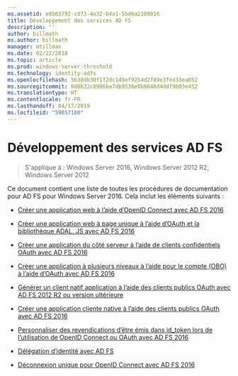 ```yaml
---
ms.assetid: e9563792-cd73-4a32-b4a1-5bd6a2109016
title: Développement des services AD FS
description: ''
author: billmath
ms.author: billmath
manager: mtillman
ms.date: 02/22/2018
ms.topic: article
ms.prod: windows-server-threshold
ms.technology: identity-adfs
ms.openlocfilehash: 5638db30f1f2dc149ef9254d2f89e3fed33ea052
ms.sourcegitcommit: 0d0b32c8986ba7db9536e0b8648d4ddf9b03e452
ms.translationtype: HT
ms.contentlocale: fr-FR
ms.lasthandoff: 04/17/2019
ms.locfileid: "59857180"
---
```

# <a name="ad-fs-development"></a>Développement des services AD FS

>S'applique à : Windows Server 2016, Windows Server 2012 R2, Windows Server 2012

Ce document contient une liste de toutes les procédures de documentation pour AD FS pour Windows Server 2016. Cela inclut les éléments suivants :  
  
 
  
* [Créer une application web à l’aide d’OpenID Connect avec AD FS 2016](../ad-fs/development/Enabling-OpenId-Connect-with-AD-FS.md)  

- [Créer une application web à page unique à l’aide d’OAuth et la bibliothèque ADAL. JS avec AD FS 2016](../ad-fs/development/Single-Page-Application-with-AD-FS.md)
  
* [Créer une application du côté serveur à l’aide de clients confidentiels OAuth avec AD FS 2016](../ad-fs/development/Enabling-Oauth-Confidential-Clients-with-AD-FS-2016.md)

* [Créer une application à plusieurs niveaux à l’aide pour le compte (OBO) à l’aide d’OAuth avec AD FS 2016](../ad-fs/development/AD-FS-On-behalf-of-Authentication-in-Windows-Server-2016.md) 

* [Générer un client natif application à l’aide des clients publics OAuth avec AD FS 2012 R2 ou version ultérieure](https://msdn.microsoft.com/library/dn633593.aspx)

- [Créer une application cliente native à l’aide des clients publics OAuth avec AD FS 2016](../ad-fs/development/native-client-with-ad-fs.md)

- [Personnaliser des revendications d’être émis dans id_token lors de l’utilisation de OpenID Connect ou OAuth avec AD FS 2016](../ad-fs/development/Customize-Id-Token-AD-FS-2016.md)

- [Délégation d’identité avec AD FS](../ad-fs/development/ad-fs-identity-delegation.md)

- [Déconnexion unique pour OpenID Connect avec AD FS 2016](../ad-fs/development/ad-fs-logout-openid-connect.md)





